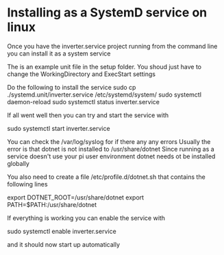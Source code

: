 # Installing as a SystemD service on linux

Once you have the inverter.service project running from the command line you can install it as a system service

The is an example unit file in the setup folder. You shoud just have to change the WorkingDirectory and ExecStart settings

Do the following to install the service
sudo cp ./systemd.unit/inverter.service /etc/systemd/system/
sudo systemctl daemon-reload
sudo systemctl status inverter.service

If all went well then you can try and start the service with

sudo systemctl start inverter.service

You can check the /var/log/syslog for if there any any errors
Usually the error is that dotnet is not installed to /usr/share/dotnet 
Since running as a service doesn't use your pi user environment dotnet needs ot be installed globally

You also need to create a file /etc/profile.d/dotnet.sh that contains the following lines

export DOTNET_ROOT=/usr/share/dotnet
export PATH=$PATH:/usr/share/dotnet 

If everything is working you can enable the service with 

sudo systemctl enable inverter.service

and it should now start up automatically